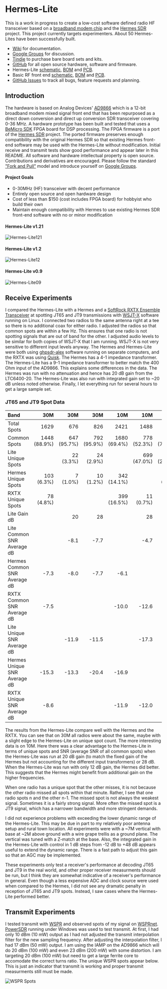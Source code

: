 Hermes-Lite
===========

This is a work in progress to create a low-cost software defined radio HF transceiver based on a [broadband modem chip](http://www.analog.com/en/broadband-products/broadband-codecs/ad9866/products/product.html) and the [Hermes SDR](http://openhpsdr.org/wiki/index.php?title=HERMES) project. This project currently targets experimenters. About 50 Hermes-Lites have been successfully built.

 * [Wiki](https://github.com/softerhardware/Hermes-Lite/wiki) for documentation.
 * [Google Groups](https://groups.google.com/forum/#!forum/hermes-lite) for discussion.
 * [Tindie](https://www.tindie.com/products/SofterHardware/hermes-lite-sdr-amateur-radio-printed-circuit-board-set-pcb/) to purchase bare board sets and kits.
 * [GitHub](https://github.com/softerhardware/Hermes-Lite) for all open source hardware, software and firmware.
  * Hermes-Lite [schematic](https://github.com/softerhardware/Hermes-Lite/raw/master/pcb/hermeslite.pdf), [BOM](https://github.com/softerhardware/Hermes-Lite/raw/master/pcb/bom.xls) and [PCB](https://www.oshpark.com/profiles/SofterHardware).
  * Basic RF front end [schematic](https://github.com/softerhardware/Hermes-Lite/raw/master/frontend/basic/frontend.pdf), [BOM](https://github.com/softerhardware/Hermes-Lite/raw/master/frontend/basic/bom.xls) and [PCB](https://www.oshpark.com/profiles/SofterHardware).
 * [GitHub Issues](https://github.com/softerhardware/Hermes-Lite/issues) to track all bugs, feature requests and planning.


 
## Introduction

The hardware is based on Analog Devices' [AD9866](http://www.analog.com/en/broadband-products/broadband-codecs/ad9866/products/product.html) which is a 12-bit broadband modem mixed signal front end that has been repurposed as a direct down conversion and direct up conversion SDR transceiver covering 0-36 MHz. A hardware prototype has been built and tested that uses a [BeMicro SDK](http://www.arrownac.com/solutions/bemicro-sdk/) FPGA board for DSP processing. The FPGA firmware is a port of the [Hermes SDR](http://openhpsdr.org/wiki/index.php?title=HERMES) project. The ported firmware preserves enough compatibility with the original Hermes SDR so that existing Hermes front-end software may be used with the Hermes-Lite without modification. Initial receive and transmit tests show good performance and appear later in this README. All software and hardware intellectual property is open source. Contributions and derivatives are encouraged. Please follow the standard ["Fork and Pull"](https://help.github.com/articles/using-pull-requests/) model and introduce yourself on [Google Groups](https://groups.google.com/forum/#!forum/hermes-lite).


#### Project Goals
 * 0-30MHz (HF) transceiver with decent performance
 * Entirely open source and open hardware design
 * Cost of less than $150 (cost includes FPGA board) for hobbyist who build their own
 * Maintain enough compatibility with Hermes to use existing Hermes SDR front-end software with no or minor modification



#### Hermes-Lite v1.21
![Hermes-Lite121](docs/hermeslite121.jpg)

#### Hermes-Lite v1.2
![Hermes-Lite12](docs/hermeslite12.jpg)

#### Hermes-Lite v0.9
![Hermes-Lite09](docs/hermeslite.jpg)


## Receive Experiments

I compared the Hermes-Lite with a Hermes and a [SoftRock RXTX Ensemble Transceiver](http://fivedash.com/) at spotting JT65 and JT9 transmissions with [WSJT-X](http://www.physics.princeton.edu/pulsar/K1JT/wsjtx.html) software running on Linux. I connected two radios to the same antenna right at a tee so there is no additional coax for either radio. I adjusted the radios so that common spots are within a few Hz. This ensures that one radio is not spotting signals that are out of band for the other. I adjusted audio levels to be similar for both copies of WSJT-X that I am running. WSJT-X is not very sensitive to different input levels anyway. The Hermes and Hermes-Lite were both using [ghpsdr-alex](http://napan.ca/ghpsdr3/index.php/Main_Page) software running on separate computers, and the RXTX was using [Quisk](http://james.ahlstrom.name/quisk/). The Hermes has a 4-1 impedance transformer. The Hermes-Lite has a 9-1 impedance transformer to better match the 400 Ohm input of the AD9866. This explains some differences in the data. The Hermes was run with no attenuation and hence has 20 dB gain from the LTC6400-20. The Hermes-Lite was also run with integrated gain set to ~20 dB unless noted otherwise. Finally, I let everything run for several hours to get a large sample set. 


### JT65 and JT9 Spot Data

| Band | 30M | 30M | 30M | 10M | 10M | 10M | 10M | 10M |
|:---- | ---:| ---:| ---:| ---:| ---:| ---:| ---:| ---:|
| Total Spots | 1629  |  676  |  826  |  2421  |  1488  |  1934  |  2461  |  570  |
| Common Spots | 1448 (88.9%)  |  647 (95.7%)  |  792 (95.9%)  |  1680 (69.4%)  |  778 (52.3%)  |  1420 (73.4%)  |  1663 (67.6%)  |  414 (72.6%)  |
| Lite Unique Spots |  |  22 (3.3%)  |  24 (2.9%)  |  |  699 (47.0%)  |  493 (25.5%)  |  768 (31.2%)  |  39 (6.8%)  |
| Hermes Unique Spots |  103 (6.3%)  |  7 (1.0%)  |  10 (1.2%)  |  342 (14.1%)  | |  21 (1.1%)  |  30 (1.2%)  |  117 (20.5%)  |
| RXTX Unique Spots |   78 (4.8%)  | | |  399 (16.5%)  |  11 (0.7%)  | | | |
| Lite Gain dB | | 20  | 28  | | 28  | 20  | 28  | 12  |
| Lite Common SNR Average dB |  |  -8.1   |  -7.7   | | -4.7 |  -9.0  |  -9.1   |  -12.8   |
| Hermes Common SNR Average dB | -7.3   |  -8.0   |  -7.7   |  -6.1   | |  -9.8   |  -10.2   |  -9.6   |
| RXTX Common SNR Average dB |  -7.5   | | |  -10.0   |  -12.6   |  | |  |
| Lite Unique SNR Average dB | |  -11.9   |  -11.5   |  |  -17.3   |  -16.2   |  -14.8   |  -15.5   |
| Hermes Unique SNR Average dB |  -15.3   |  -13.3   |  -20.4   |  -16.9   | |  -16.0   |  -14.2   |  -18.5   |
| RXTX Unique SNR Average dB |  -8.6   | | |  -11.9   |  -12.0   | | | |



The results from the Hermes-Lite compare well with the Hermes and the RXTX. You can see that on 30M all radios were about the same, maybe with a slight edge to the Hermes-Lite on unique spot count. The more interesting data is on 10M. Here there was a clear advantage to the Hermes-Lite in terms of unique spots and SNR (average SNR of all common spots) when the Hermes-Lite was run at 20 dB gain (to match the fixed gain of the Hermes but not accounting for the different input transformers) or 28 dB. When the Hermes-Lite was run with only 12 dB gain, the Hermes did better. This suggests that the Hermes might benefit from additional gain on the higher frequencies.  

When one radio has a unique spot that the other misses, it is not because the other radio missed all spots within that minute. Rather, I see that one radio spots n and the other n-1. The missed spot is not always the weakest signal. Sometimes it is a fairly strong signal. More often the missed spot is a JT9 signal, which has a narrower bandwidth and more stringent demands.

I did not experience problems with exceeding the lower dynamic range of the Hermes-Lite. This may be due in part to my relatively poor antenna setup and rural town location. All experiments were with a ~7M vertical with base at ~2M above ground with a wire grape trellis as a ground plane. The vertical was tuned with a Z-match at the base. Also, the integrated gain in the Hermes-Lite with control in 1 dB steps from -12 dB to +48 dB appears useful to extend the dynamic range. There is a fast path to adjust this gain so that an AGC may be implemented.

These experiments only test a receiver's performance at decoding JT65 and JT9 in the real world, and other proper receiver measurments should be run, but I think they are somewhat indicative of a receiver's performance in general. Even though a less expensive ADC and clock source were used when compared to the Hermes, I did not see any dramatic penalty in reception of JT65 and JT9 spots. Instead, I saw cases where the Hermes-Lite performed better. 


## Transmit Experiments

I tested transmit with [WSPR](http://www.physics.princeton.edu/pulsar/K1JT/wspr.html) and observed spots of my signal on [WSPRnet](http://wsprnet.org/). [PowerSDR](http://openhpsdr.org/wiki/index.php?title=PowerSDR) running under Windows was used to test transmit. At first, I had only 10 dBm (10 mW) output as I had not adjusted the transmit interpolation filter for the new sampling frequency. After adjusting the interpolation filter, I had 17 dBm (50 mW) output. I am using the IAMP on the AD9866 which will do 20 dBm (100 mW) and even 23 dBm (200 mW) with some distortion. I am targeting 20 dBm (100 mW) but need to get a large ferrite core to accomodate the correct turns ratio. The unique WSPR spots appear below. This is just an indicator that transmit is working and proper transmit measurments still must be made. 

![WSPR Spots](docs/wsprspots.png)
